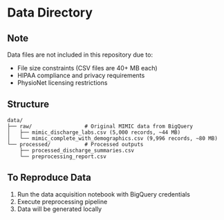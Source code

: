 # Data Directory

## Note
Data files are not included in this repository due to:
- File size constraints (CSV files are 40+ MB each)
- HIPAA compliance and privacy requirements
- PhysioNet licensing restrictions

## Structure
```
data/
├── raw/                 # Original MIMIC data from BigQuery
│   ├── mimic_discharge_labs.csv (5,000 records, ~44 MB)
│   └── mimic_complete_with_demographics.csv (9,996 records, ~80 MB)
└── processed/           # Processed outputs
    ├── processed_discharge_summaries.csv
    └── preprocessing_report.csv
```

## To Reproduce Data
1. Run the data acquisition notebook with BigQuery credentials
2. Execute preprocessing pipeline
3. Data will be generated locally